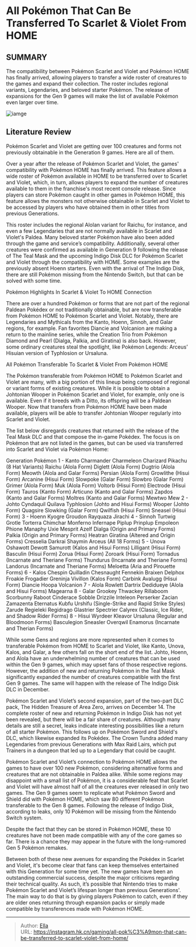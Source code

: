 # All Pokémon That Can Be Transferred To Scarlet &amp; Violet From HOME


## SUMMARY 



  The compatibility between Pokémon Scarlet and Violet and Pokémon HOME has finally arrived, allowing players to transfer a wide roster of creatures to the games and expand their collection.   The roster includes regional variants, Legendaries, and beloved starter Pokémon.   The release of expansions for the Gen 9 games will make the list of available Pokémon even larger over time.  

![iamge](https://static1.srcdn.com/wordpress/wp-content/uploads/2023/06/pokemon-home-scarlet-violet.jpg)

## Literature Review

Pokémon Scarlet and Violet are getting over 100 creatures and forms not previously obtainable in the Generation 9 games. Here are all of them.




Over a year after the release of Pokémon Scarlet and Violet, the games&#39; compatibility with Pokémon HOME has finally arrived. This feature allows a wide roster of Pokémon available in HOME to be transferred over to Scarlet and Violet, which, in turn, allows players to expand the number of creatures available to them in the franchise&#39;s most recent console release. Since players can store Pokémon caught in other games in Pokémon HOME, this feature allows the monsters not otherwise obtainable in Scarlet and Violet to be accessed by players who have obtained them in other titles from previous Generations.




This roster includes the regional Alolan variant for Raichu, for instance, and even a few Legendaries that are not normally available in Scarlet and Violet&#39;s Paldea. Many beloved starter Pokémon have also been added through the game and service’s compatibility. Additionally, several other creatures were confirmed as available in Generation 9 following the release of The Teal Mask and the upcoming Indigo Disk DLC for Pokémon Scarlet and Violet through the compatibility with HOME. Some examples are the previously absent Hoenn starters. Even with the arrival of The Indigo Disk, there are still Pokémon missing from the Nintendo Switch, but that can be solved with some time. 


 Pokémon Highlights In Scarlet &amp; Violet To HOME Connection 
          

There are over a hundred Pokémon or forms that are not part of the regional Paldean Pokédex or not traditionally obtainable, but are now transferable from Pokémon HOME to Pokémon Scarlet and Violet. Notably, there are Legendaries and Mythicals from the Kanto, Hoenn, Sinnoh, and Galar regions, for example. Fan favorites Diancie and Volcanion are making a return to the mainline series, while the Creation Trio from Pokémon Diamond and Pearl (Dialga, Palkia, and Giratina) is also back. However, some ordinary creatures steal the spotlight, like Pokémon Legends: Arceus’ Hisuian version of Typhlosion or Ursaluna.






 All Pokémon Transferable To Scarlet &amp; Violet From Pokémon HOME 
         

The Pokémon transferable from Pokémon HOME to Pokémon Scarlet and Violet are many, with a big portion of this lineup being composed of regional or variant forms of existing creatures. While it is possible to obtain a Johtonian Wooper in Pokémon Scarlet and Violet, for example, only one is available. Even if it breeds with a Ditto, its offspring will be a Paldean Wooper. Now that transfers from Pokémon HOME have been made available, players will be able to transfer Johtonian Wooper regularly into Scarlet and Violet.

The list below disregards creatures that returned with the release of the Teal Mask DLC and that compose the in-game Pokédex. The focus is on Pokémon that are not listed in the games, but can be used via transferred into Scarlet and Violet via Pokémon Home:




 Generation  Pokémon   1 - Kanto    Charmander   Charmeleon   Charizard   Pikachu (8 Hat Variants)   Raichu (Alola Form)   Diglett (Alola Form)   Dugtrio (Alola Form)   Meowth (Alola and Galar Forms)   Persian (Alola Form)   Growlithe (Hisui Form)   Arcanine (Hisui Form)   Slowpoke (Galar Form)   Slowbro (Galar Form)   Grimer (Alola Form)   Muk (Alola Form)   Voltorb (Hisui Form)   Electrode (Hisui Form)   Tauros (Kanto Form)   Articuno (Kanto and Galar Forms)   Zapdos (Kanto and Galar Forms)   Moltres (Kanto and Galar Forms)   Mewtwo   Mew      2 - Johto    Cyndaquil   Quilava   Typhlosion (Johto and Hisui Forms)   Wooper (Johto Form)   Quagsire   Slowking (Galar Form)   Qwilfish (Hisui Form)   Sneasel (Hisui Form)      3 - Hoenn    Kyogre   Groudon   Rayquaza   Jirachi      4 - Sinnoh    Turtwig   Grotle   Torterra   Chimchar   Monferno   Infernape   Piplup   Prinplup   Empoleon   Phione   Manaphy   Uxie   Mesprit   Azelf   Dialga (Origin and Primary Forms)   Palkia (Origin and Primary Forms)   Heatran   Giratina (Altered and Origin Forms)   Cresselia   Darkrai   Shaymin   Arceus (All 18 Forms)      5 - Unova    Oshawott   Dewott   Samurott (Kalos and Hisui Forms)   Lilligant (Hisui Form)   Basculin (Hisui Form)   Zorua (Hisui Form)   Zoroark (Hisui Form)   Tornadus (Incarnate and Theriane Forms)   Thundurus (Incarnate and Theriane Forms)   Landorus (Incarnate and Theriane Forms)   Meloetta (Aria and Pirouette Forms)      6 - Kalos    Chespin   Quilladin   Chesnaught   Fennekin   Braixen   Delphox   Froakie   Frogadier   Greninja   Vivillon (Kalos Form)   Carbink   Avalugg (Hisui Form)   Diancie   Hoopa   Volcanion      7 - Alola    Rowlett   Dartrix   Dedidueye (Alola and Hisui Forms)   Magearna      8 - Galar    Grookey   Thwackey   Rillaboom   Scorbunny   Raboot   Cinderace   Sobble   Drizzile   Inteleon   Perserker   Zacian   Zamazenta   Eternatus   Kubfu   Urshifu (Single-Strike and Rapid Strike Styles)   Zarude   Regieleki   Regidrago   Glastrier   Spectrier   Calyrex (Classic, Ice Rider, and Shadow Rider Forms)      8 - Hisui    Wyrdeer   Kleavor   Ursaluna (Regular and Bloodmoon Forms)   Basculegion   Sneasler   Overqwil   Enamorus (Incarnate and Therian Forms)      



While some Gens and regions are more represented when it comes to transferable Pokémon from HOME to Scarlet and Violet, like Kanto, Unova, Kalos, and Galar, a few others fall on the short end of the list. Johto, Hoenn, and Alola have an underwhelming number of creatures that can be used within the Gen 9 games, which may upset fans of those respective regions. However, the addition of new and returning Pokémon in the Teal Mask significantly expanded the number of creatures compatible with the first Gen 9 games. The same will happen with the release of The Indigo Disk DLC in December.




Pokémon Scarlet and Violet’s second expansion, part of the two-part DLC pack, The Hidden Treasure of Area Zero, arrives on December 14. The complete roster of new and returning Pokémon in Indigo Disk has not yet been revealed, but there will be a fair share of creatures. Although many details are still a secret, leaks indicate interesting possibilities like a return of all starter Pokémon. This follows up on Pokémon Sword and Shield&#39;s DLC, which likewise expanded its Pokédex. The Crown Tundra added many Legendaries from previous Generations with Max Raid Lairs, which put Trainers in a dungeon that led up to a Legendary that could be caught.

Pokémon Scarlet and Violet’s connection to Pokémon HOME allows the games to have over 100 new Pokémon, considering alternative forms and creatures that are not obtainable in Paldea alike. While some regions may disappoint with a small list of Pokémon, it is a considerable feat that Scarlet and Violet will have almost half of all the creatures ever released in only two games. The Gen 9 games seem to replicate what Pokémon Sword and Shield did with Pokémon HOME, which saw 80 different Pokémon transferable to the Gen 8 games. Following the release of Indigo Disk, according to leaks, only 10 Pokémon will be missing from the Nintendo Switch system.






Despite the fact that they can be stored in Pokémon HOME, these 10 creatures have not been made compatible with any of the core games so far. There is a chance they may appear in the future with the long-rumored Gen 5 Pokémon remakes.




Between both of these new avenues for expanding the Pokédex in Scarlet and Violet, it&#39;s become clear that fans can keep themselves entertained with this Generation for some time yet. The new games have been an outstanding commercial success, despite the major criticisms regarding their technical quality. As such, it’s possible that Nintendo tries to make Pokémon Scarlet and Violet’s lifespan longer than previous Generations&#39;. The main way to do that is by giving players Pokémon to catch, even if they are older ones returning through expansion packs or simply made compatible by transferences made with Pokémon HOME.



---

> Author: [Ella](https://instagram.hk.cn/)  
> URL: https://instagram.hk.cn/gaming/all-pok%C3%A9mon-that-can-be-transferred-to-scarlet-violet-from-home/  

